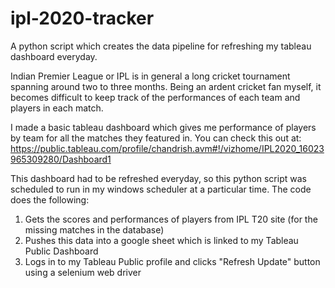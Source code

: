 # ipl-2020-tracker
A python script which creates the data pipeline for refreshing my tableau dashboard everyday.  

Indian Premier League or IPL is in general a long cricket tournament spanning around two to three months.
Being an ardent cricket fan myself, it becomes difficult to keep track of the performances of each team and players in each match.

I made a basic tableau dashboard which gives me performance of players by team for all the matches they featured in. 
You can check this out at:
https://public.tableau.com/profile/chandrish.avm#!/vizhome/IPL2020_16023965309280/Dashboard1

This dashboard had to be refreshed everyday, so this python script was scheduled to run in my windows scheduler at a particular time.
The code does the following:
1. Gets the scores and performances of players from IPL T20 site (for the missing matches in the database)
2. Pushes this data into a google sheet which is linked to my Tableau Public Dashboard
3. Logs in to my Tableau Public profile and clicks "Refresh Update" button using a selenium web driver


